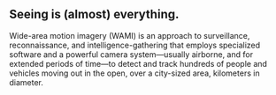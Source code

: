 ## Seeing is (almost) everything.

Wide-area motion imagery (WAMI) is an approach to surveillance, reconnaissance, and intelligence-gathering that employs specialized software and a powerful camera system—usually airborne, and for extended periods of time—to detect and track hundreds of people and vehicles moving out in the open, over a city-sized area, kilometers in diameter.
